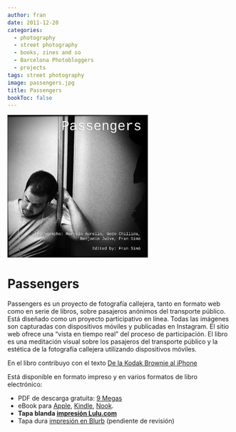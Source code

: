 ```yaml
---
author: fran
date: 2011-12-20
categories:
  - photography
  - street photography
  - books, zines and so
  - Barcelona Photobloggers
  - projects
tags: street photography
image: passengers.jpg
title: Passengers
bookToc: false
---
```


![passengers.jpg](passengers.jpg)

# Passengers

Passengers es un proyecto de fotografía callejera, tanto en formato web como en serie de libros, sobre pasajeros
anónimos del transporte público. Está diseñado como un proyecto participativo en línea. Todas las imágenes son
capturadas con dispositivos móviles y publicadas en Instagram. El sitio web ofrece una “vista en tiempo real” del
proceso de participación. El libro es una meditación visual sobre los pasajeros del transporte público y la estética de
la fotografía callejera utilizando dispositivos móviles.

En el libro contribuyo con el texto [De la Kodak Brownie al iPhone](From_the_Kodak_Brownie_to_the_iPhone)

Está disponible en formato impreso y en varios formatos de libro electrónico:

<ul>
<li>PDF de descarga gratuita: <a href="http://passengers-streetphotography.com/wp-content/uploads/2011/12/Passengers_v4_1_6_full_es_PDF.pdf">9 Megas</a></li>
<li>eBook para <a href="http://passengers-streetphotography.com/wp-content/uploads/2011/12/Passengers_es.epub">Apple</a>, <a href="http://passengers-streetphotography.com/wp-content/uploads/2011/12/Passengers_es.mobi">Kindle</a>, <a href="http://passengers-streetphotography.com/wp-content/uploads/2011/12/Passengers_es.epub">Nook</a>.</li>
<li><strong>Tapa blanda <a href="https://www.lulu.com/shop/benjam%C3%ADn-julve-and-godo-chillida-and-marcelo-aurelio-and-fran-sim%C3%B3/passengers/paperback/product-16qngr7g.html?q=Passengers&page=1&pageSize=4">impresión Lulu.com</a></strong></li>
<li>Tapa dura <a href="http://es.blurb.com/bookstore/detail/2995514">impresión en Blurb</a> (pendiente de revisión)</li>
</ul>
